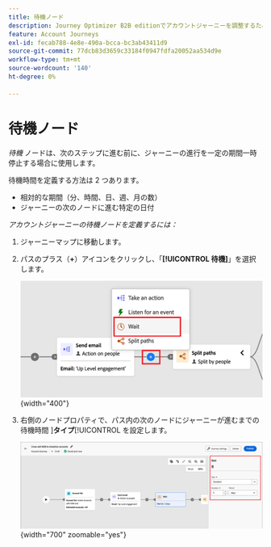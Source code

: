 ```yaml
---
title: 待機ノード
description: Journey Optimizer B2B editionでアカウントジャーニーを調整するために使用できる待機ノードタイプについて説明します。
feature: Account Journeys
exl-id: fecab788-4e8e-490a-bcca-bc3ab43411d9
source-git-commit: 77dcb83d3659c33184f0947fdfa20052aa534d9e
workflow-type: tm+mt
source-wordcount: '140'
ht-degree: 0%

---
```


# 待機ノード

_待機_ ノードは、次のステップに進む前に、ジャーニーの進行を一定の期間一時停止する場合に使用します。

待機時間を定義する方法は 2 つあります。

* 相対的な期間（分、時間、日、週、月の数）
* ジャーニーの次のノードに進む特定の日付

_アカウントジャーニーの待機ノードを定義するには：_

1. ジャーニーマップに移動します。

1. パスのプラス（**+**）アイコンをクリックし、「**[!UICONTROL 待機]**」を選択します。

   ![ ジャーニーノードの追加 – 待機 ](./assets/add-node-wait.png){width="400"}

1. 右側のノードプロパティで、パス内の次のノードにジャーニーが進むまでの待機時間 ]**タイプ**[!UICONTROL  を設定します。

   ![ジャーニーノード – 待機 ](./assets/node-wait.png){width="700" zoomable="yes"}

